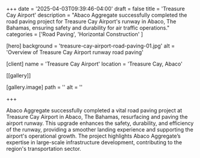 +++
date = '2025-04-03T09:39:46-04:00'
draft = false
title = 'Treasure Cay Airport'
description = "Abaco Aggregate successfully completed the road paving project for Treasure Cay Airport's runway in Abaco, The Bahamas, ensuring safety and durability for air traffic operations."
categories = ['Road Paving', 'Horizontal Construction' ]

[hero]
  background = 'treasure-cay-airport-road-paving-01.jpg'
  alt = 'Overview of Treasure Cay Airport runway road paving'

[client]
  name = 'Treasure Cay Airport'
  location = 'Treasure Cay, Abaco'

[[gallery]]

  [gallery.image]
    path = ''
    alt = ''

+++

Abaco Aggregate successfully completed a vital road paving project at Treasure Cay Airport in Abaco, The Bahamas, resurfacing and paving the airport runway. This upgrade enhances the safety, durability, and efficiency of the runway, providing a smoother landing experience and supporting the airport's operational growth. The project highlights Abaco Aggregate’s expertise in large-scale infrastructure development, contributing to the region's transportation sector.